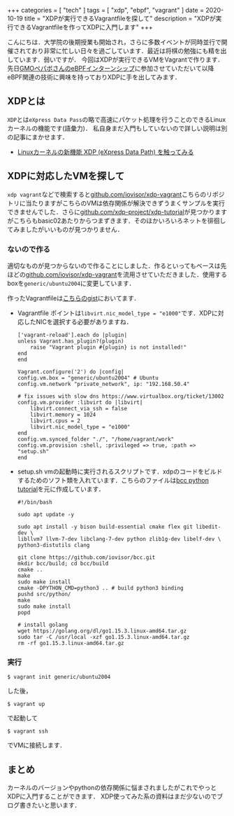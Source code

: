 +++
categories = [ "tech" ]
tags = [ "xdp", "ebpf", "vagrant" ]
date = 2020-10-19
title = "XDPが実行できるVagrantfileを探して"
description = "XDPが実行できるVagrantfileを作ってXDPに入門します"
+++

こんにちは．大学院の後期授業も開始され，さらに多数イベントが同時並行で開催されており非常に忙しい日々を過ごしています．最近は将棋の勉強にも精を出しています．弱いですが．
今回はXDPが実行できるVMをVagrantで作ります．
先日[GMOペパボさんのeBPFインターンシップ](https://terassyi.net/posts/2020/09/12/pepabo-intern.html)に参加させていただいて以降eBPF関連の技術に興味を持っておりXDPに手を出してみます．

<!--more-->

## XDPとは
`XDP`とは`eXpress Data Pass`の略で高速にパケット処理を行うことのできるLinuxカーネルの機能です(語彙力)．
私自身まだ入門もしていないので詳しい説明は別の記事にまかせます．
- [Linuxカーネルの新機能 XDP (eXpress Data Path) を触ってみる](http://yunazuno.hatenablog.com/entry/2016/10/11/090245)

## XDPに対応したVMを探して
`xdp vagrant`などで検索すると[github.com/iovisor/xdp-vagrant](https://github.com/iovisor/xdp-vagrant)こちらのリポジトリに当たりますがこちらのVMは依存関係が解決できずうまくサンプルを実行できませんでした．さらに[github.com/xdp-project/xdp-tutorial](https://github.com/xdp-project/xdp-tutorial)が見つかりますがこちらもbasic02あたりからつまずきます．そのほかいろいろネットを徘徊してみましたがいいものが見つかりません．

### ないので作る
適切なものが見つからないので作ることにしました．作るといってもベースは先ほどの[github.com/iovisor/xdp-vagrant](https://github.com/iovisor/xdp-vagrant)を流用させていただきました．使用するboxを`generic/ubuntu2004`に変更しています．

作ったVagrantfileは[こちらのgist](https://gist.github.com/terassyi/41937fb488361c3aeb75425de07426f8)においてます．


- Vagrantfile
    ポイントは`libvirt.nic_model_type = "e1000"`です．XDPに対応したNICを選択する必要がありますね．
    ```
    ['vagrant-reload'].each do |plugin|
    unless Vagrant.has_plugin?(plugin)
        raise "Vagrant plugin #{plugin} is not installed!"
    end
    end

    Vagrant.configure('2') do |config|
    config.vm.box = "generic/ubuntu2004" # Ubuntu
    config.vm.network "private_network", ip: "192.168.50.4"

    # fix issues with slow dns https://www.virtualbox.org/ticket/13002
    config.vm.provider :libvirt do |libvirt|
        libvirt.connect_via_ssh = false
        libvirt.memory = 1024
        libvirt.cpus = 2
        libvirt.nic_model_type = "e1000"
    end
    config.vm.synced_folder "./", "/home/vagrant/work"
    config.vm.provision :shell, :privileged => true, :path => "setup.sh"
    end
    ```
- setup.sh
    vmの起動時に実行されるスクリプトです．xdpのコードをビルドするためのソフト類を入れています．こちらのファイルは[bcc python tutorial](https://github.com/iovisor/bcc/blob/master/INSTALL.md)を元に作成しています．
    ```shell
    #!/bin/bash

    sudo apt update -y

    sudo apt install -y bison build-essential cmake flex git libedit-dev \
    libllvm7 llvm-7-dev libclang-7-dev python zlib1g-dev libelf-dev \
    python3-distutils clang

    git clone https://github.com/iovisor/bcc.git
    mkdir bcc/build; cd bcc/build
    cmake ..
    make
    sudo make install
    cmake -DPYTHON_CMD=python3 .. # build python3 binding
    pushd src/python/
    make
    sudo make install
    popd

    # install golang
    wget https://golang.org/dl/go1.15.3.linux-amd64.tar.gz
    sudo tar -C /usr/local -xzf go1.15.3.linux-amd64.tar.gz
    rm -rf go1.15.3.linux-amd64.tar.gz
    ```

### 実行
```
$ vagrant init generic/ubuntu2004
```
した後，
```
$ vagrant up
```
で起動して
```
$ vagrant ssh
```
でVMに接続します．

## まとめ
カーネルのバージョンやpythonの依存関係に悩まされましたがこれでやっとXDPに入門することができます．
XDP使ってみた系の資料はまだ少ないのでブログ書きたいと思います．
